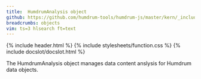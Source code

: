 ```yaml
---
title:  HumdrumAnalysis object
github: https://github.com/humdrum-tools/humdrum-js/master/kern/_include/humdrum-js/HumdrumAnalysis.js
breadcrumbs: objects
vim: ts=3 hlsearch ft=text
---
```


{% include header.html %}
{% include stylesheets/function.css %}
{% include docslot/docslot.html %}

The HumdrumAnalysis object manages data content anslysis for Humdrum data objects.


